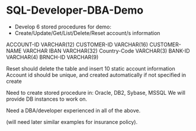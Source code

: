 # SQL-Developer-DBA-Demo

- Develop 6 stored procedures for demo:
- Create/Update/Get/List/Delete/Reset account/s information

ACCOUNT-ID VARCHAR(12)
CUSTOMER-ID VARCHAR(16)
CUSTOMER-NAME VARCHAR
IBAN VARCHAR(32)
Country-Code VARCHAR(3)
BANK-ID VARCHAR(4)
BRNCH-ID  VARCHAR(9)


Reset should delete the table and insert 10 static account information
Account id should be unique, and created automatically if not specified in create

Need to create stored procedure in:
Oracle, DB2, Sybase, MSSQL
We will provide DB instances to work on.

Need a DBA/developer experienced in all of the above.

(will need later similar examples for insurance policy).
